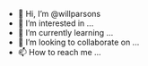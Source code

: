 - 👋 Hi, I’m @willparsons
- 👀 I’m interested in ... 
- 🌱 I’m currently learning ...
- 💞️ I’m looking to collaborate on ...
- 📫 How to reach me ...

<!---
willparsons/willparsons is a ✨ special ✨ repository because its `README.md` (this file) appears on your GitHub profile.
You can click the Preview link to take a look at your changes.
--->
